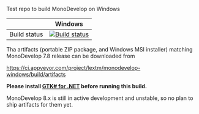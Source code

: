 Test repo to build MonoDevelop on Windows

|              | Windows |
|:------------:|:-------:|
| Build status | [![Build status](https://img.shields.io/appveyor/ci/lextm/monodevelop-windows/master.svg?label=appveyor&style=flat-square)](https://ci.appveyor.com/project/lextm/monodevelop-windows) |

Tha artifacts (portable ZIP package, and Windows MSI installer) matching MonoDevelop 7.8 release can be downloaded from

https://ci.appveyor.com/project/lextm/monodevelop-windows/build/artifacts

**Please install [GTK# for .NET](https://www.monodevelop.com/download/#fndtn-download-win) before running this build.**

MonoDevelop 8.x is still in active development and unstable, so no plan to ship artifacts for them yet.

